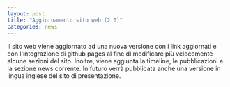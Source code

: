 ```yaml
---
layout: post
title: "Aggiornamento sito web (2.0)"
categories: news
---
```


Il sito web viene aggiornato ad una nuova versione con i link aggiornati e con l'integrazione di github pages al fine di modificare più velocemente alcune sezioni del sito. Inoltre, viene aggiunta la timeline, le pubblicazioni e la sezione
news corrente. In futuro verrà pubblicata anche una versione in lingua inglese del sito di presentazione.